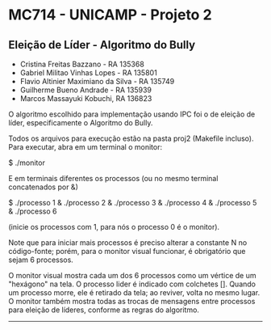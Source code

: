 # MC714 - UNICAMP - Projeto 2
## Eleição de Líder - Algoritmo do Bully

* Cristina Freitas Bazzano - RA 135368
* Gabriel Militao Vinhas Lopes - RA 135801
* Flavio Altinier Maximiano da Silva - RA 135749
* Guilherme Bueno Andrade - RA 135939
* Marcos Massayuki Kobuchi, RA 136823

O algoritmo escolhido para implementação usando IPC foi o de eleição de líder, especificamente o Algoritmo do Bully.

Todos os arquivos para execução estão na pasta proj2 (Makefile incluso). Para executar, abra em um terminal o monitor:

$ ./monitor

E em terminais diferentes os processos (ou no mesmo terminal concatenados por &)

$ ./processo 1 & ./processo 2 & ./processo 3 & ./processo 4 & ./processo 5 & ./processo 6

(inicie os processos com 1, para nós o processo 0 é o monitor).

Note que para iniciar mais processos é preciso alterar a constante N no código-fonte; porém, para o monitor visual funcionar, é obrigatório que sejam 6 processos.

O monitor visual mostra cada um dos 6 processos como um vértice de um "hexágono" na tela. O processo lider é indicado com colchetes []. Quando um processo morre, ele é retirado da tela; ao reviver, volta no mesmo lugar. O monitor também mostra todas as trocas de mensagens entre processos para eleição de líderes, conforme as regras do algoritmo.

----------------------------------------------------
